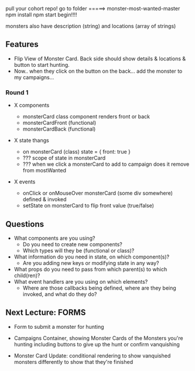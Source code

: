 pull your cohort repo!
go to folder =====>	monster-most-wanted-master
npm install
npm start
begin!!!!

monsters also have description (string)
     and locations (array of strings)


## Features
- Flip View of Monster Card. Back side should show details & locations & button to start hunting. 
- Now.. when they click on the button on the back... add the monster to my campaigns... 


### Round 1
- X components
    - monsterCard class component renders front or back 
    - monsterCardFront (functional)
    - monsterCardBack (functional) 

- X state thangs
    - on monsterCard (class) state = { front: true }
    - ??? scope of state in monsterCard
    - ??? when we click a monsterCard to add to campaign does it remove from mostWanted 

- X events
    - onClick or onMouseOver monsterCard (some div somewhere) defined & invoked 
    - setState on monsterCard to flip front value (true/false)





## Questions
- What components are you using? 
    - Do you need to create new components? 
    - Which types will they be (functional or class)?
- What information do you need in state, on which component(s)? 
    - Are you adding new keys or modifying state in any way? 
- What props do you need to pass from which parent(s) to which child(ren)? 
- What event handlers are you using on which elements? 
    - Where are those callbacks being defined, where are they being invoked, and what do they do? 


## Next Lecture: FORMS 
- Form to submit a monster for hunting 














- Campaigns Container, showing Monster Cards of the Monsters you're hunting 
        including buttons to give up the hunt or confirm vanquishing
- Monster Card Update: conditional rendering to show vanquished monsters differently to show that they're finished